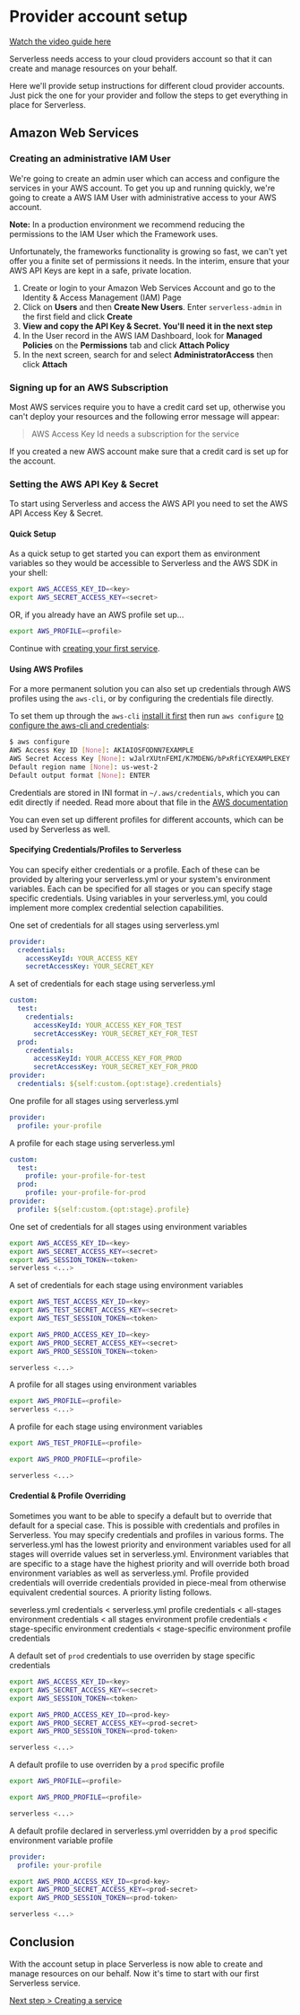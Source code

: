 <!--
title: AWS Authentication Setup
menuText: AWS Authentication Setup
layout: Doc
-->

# Provider account setup

[Watch the video guide here](https://youtu.be/weOsx5rLWX0)

Serverless needs access to your cloud providers account so that it can create and manage resources on your behalf.

Here we'll provide setup instructions for different cloud provider accounts. Just pick the one for your
provider and follow the steps to get everything in place for Serverless.

## Amazon Web Services

### Creating an administrative IAM User

We're going to create an admin user which can access and configure the services in your AWS account.
To get you up and running quickly, we're going to create a AWS IAM User with administrative access to your AWS account.

**Note:** In a production environment we recommend reducing the permissions to the IAM User which the Framework uses.

Unfortunately, the frameworks functionality is growing so fast, we can't yet offer you a finite set of permissions it needs. In the interim, ensure that your AWS API Keys are kept in a safe, private location.

1. Create or login to your Amazon Web Services Account and go to the Identity & Access Management (IAM) Page
2. Click on **Users** and then **Create New Users**. Enter `serverless-admin` in the first field and click **Create**
3. **View and copy the API Key & Secret. You'll need it in the next step**
4. In the User record in the AWS IAM Dashboard, look for **Managed Policies** on the **Permissions** tab and click
**Attach Policy**
5. In the next screen, search for and select **AdministratorAccess** then click **Attach**

### Signing up for an AWS Subscription

Most AWS services require you to have a credit card set up, otherwise you can't deploy your resources and the following error message will appear:

>AWS Access Key Id needs a subscription for the service

If you created a new AWS account make sure that a credit card is set up for the account.

### Setting the AWS API Key & Secret

To start using Serverless and access the AWS API you need to set the AWS API Access Key & Secret.

#### Quick Setup

As a quick setup to get started you can export them as environment variables so they would be accessible to Serverless and the AWS SDK in your shell:

```bash
export AWS_ACCESS_KEY_ID=<key>
export AWS_SECRET_ACCESS_KEY=<secret>
```

OR, if you already have an AWS profile set up...

```bash
export AWS_PROFILE=<profile>
```

Continue with [creating your first service](https://github.com/serverless/serverless/blob/master/docs/01-guide/02-creating-services.md).

#### Using AWS Profiles

For a more permanent solution you can also set up credentials through AWS profiles using the `aws-cli`, or by configuring the credentials file directly.

To set them up through the `aws-cli` [install it first](http://docs.aws.amazon.com/cli/latest/userguide/installing.html) then run `aws configure` [to configure the aws-cli and credentials](http://docs.aws.amazon.com/cli/latest/userguide/cli-chap-getting-started.html):

```bash
$ aws configure
AWS Access Key ID [None]: AKIAIOSFODNN7EXAMPLE
AWS Secret Access Key [None]: wJalrXUtnFEMI/K7MDENG/bPxRfiCYEXAMPLEKEY
Default region name [None]: us-west-2
Default output format [None]: ENTER
```

Credentials are stored in INI format in `~/.aws/credentials`, which you can edit directly if needed. Read more about that file in the [AWS documentation](http://docs.aws.amazon.com/cli/latest/userguide/cli-chap-getting-started.html#cli-config-files)

You can even set up different profiles for different accounts, which can be used by Serverless as well.

#### Specifying Credentials/Profiles to Serverless

You can specify either credentials or a profile.  Each of these can be provided by altering your serverless.yml or your system's environment variables.  Each can be specified for all stages or you can specify stage specific credentials.  Using variables in your serverless.yml, you could implement more complex credential selection capabilities.


One set of credentials for all stages using serverless.yml
```yml
provider:
  credentials:
    accessKeyId: YOUR_ACCESS_KEY
    secretAccessKey: YOUR_SECRET_KEY
```

A set of credentials for each stage using serverless.yml
```yml
custom:
  test:
    credentials:
      accessKeyId: YOUR_ACCESS_KEY_FOR_TEST
      secretAccessKey: YOUR_SECRET_KEY_FOR_TEST
  prod:
    credentials:
      accessKeyId: YOUR_ACCESS_KEY_FOR_PROD
      secretAccessKey: YOUR_SECRET_KEY_FOR_PROD
provider:
  credentials: ${self:custom.{opt:stage}.credentials}
```

One profile for all stages using serverless.yml
```yml
provider:
  profile: your-profile
```

A profile for each stage using serverless.yml
```yml
custom:
  test:
    profile: your-profile-for-test
  prod:
    profile: your-profile-for-prod
provider:
  profile: ${self:custom.{opt:stage}.profile}
```

One set of credentials for all stages using environment variables
```bash
export AWS_ACCESS_KEY_ID=<key>
export AWS_SECRET_ACCESS_KEY=<secret>
export AWS_SESSION_TOKEN=<token>
serverless <...>
```

A set of credentials for each stage using environment variables
```bash
export AWS_TEST_ACCESS_KEY_ID=<key>
export AWS_TEST_SECRET_ACCESS_KEY=<secret>
export AWS_TEST_SESSION_TOKEN=<token>

export AWS_PROD_ACCESS_KEY_ID=<key>
export AWS_PROD_SECRET_ACCESS_KEY=<secret>
export AWS_PROD_SESSION_TOKEN=<token>

serverless <...>
```

A profile for all stages using environment variables
```bash
export AWS_PROFILE=<profile>
serverless <...>
```

A profile for each stage using environment variables
```bash
export AWS_TEST_PROFILE=<profile>

export AWS_PROD_PROFILE=<profile>

serverless <...>
```

#### Credential & Profile Overriding

Sometimes you want to be able to specify a default but to override that default for a special case.  This is possible with credentials and profiles in Serverless.  You may specify credentials and profiles in various forms.  The serverless.yml has the lowest priority and environment variables used for all stages will override values set in serverless.yml.  Environment variables that are specific to a stage have the highest priority and will override both broad environment variables as well as serverless.yml.  Profile provided credentials will override credentials provided in piece-meal from otherwise equivalent credential sources.  A priority listing follows.

severless.yml credentials < serverless.yml profile credentials < all-stages environment credentials < all stages environment profile credentials < stage-specific environment credentials < stage-specific environment profile credentials

A default set of `prod` credentials to use overriden by stage specific credentials
```bash
export AWS_ACCESS_KEY_ID=<key>
export AWS_SECRET_ACCESS_KEY=<secret>
export AWS_SESSION_TOKEN=<token>

export AWS_PROD_ACCESS_KEY_ID=<prod-key>
export AWS_PROD_SECRET_ACCESS_KEY=<prod-secret>
export AWS_PROD_SESSION_TOKEN=<prod-token>

serverless <...>
```

A default profile to use overriden by a `prod` specific profile
```bash
export AWS_PROFILE=<profile>

export AWS_PROD_PROFILE=<profile>

serverless <...>
```

A default profile declared in serverless.yml overridden by a `prod` specific environment variable profile
```yml
provider:
  profile: your-profile
```
```bash
export AWS_PROD_ACCESS_KEY_ID=<prod-key>
export AWS_PROD_SECRET_ACCESS_KEY=<prod-secret>
export AWS_PROD_SESSION_TOKEN=<prod-token>

serverless <...>
```

## Conclusion

With the account setup in place Serverless is now able to create and manage resources on our behalf.
Now it's time to start with our first Serverless service.

[Next step > Creating a service](../../01-guide/02-creating-services.md)

